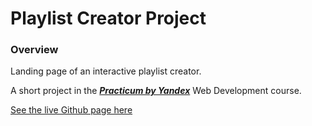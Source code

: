 # Playlist Creator Project

### Overview

Landing page of an interactive playlist creator.

A short project in the [***Practicum by Yandex***](https://practicum.yandex.com/) Web Development course.

[See the live Github page here](https://warsdd.github.io/playlist-creator/)
